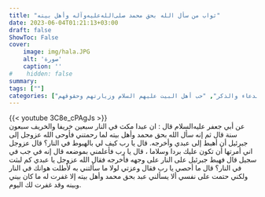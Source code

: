 ```yaml
---
title: "ثواب من سأل الله بحق محمد صلى‌الله‌عليه‌وآله وأهل بيته"
date: 2023-06-04T01:21:13+03:00
draft: false
ShowToc: False
cover:
    image: img/hala.JPG
    alt: 'صورة'
    caption: ''
#    hidden: false
summary: 
tags: [""]
categories: ["الدعاء والذكر", "حب أهل البيت عليهم السلام وزيارتهم وحقوقهم"]
---
```

{{< youtube 3C8e_cPAgJs >}}
<br>
عن أبي جعفر عليه‌السلام قال : ان عبدا مكث في النار سبعين خريفا
والخريف سبعون سنة قال ثم إنه سأل الله بحق محمد وأهل بيته لما رحمتني
فأوحى الله عزوجل إلى جبرئيل أن أهبط إلى عبدي وأخرجه. قال يا رب
كيف لي بالهبوط في النار؟ قال عزوجل اني أمرتها أن تكون عليك
بردا وسلاما ، قال يا رب فأعلمني بموضعه قال إنه في جب في سجيل قال
فهبط جبرئيل على النار على وجهه فأخرجه فقال الله عزوجل يا عبدي كم
لبثت في النار؟ قال ما أحصي يا رب فقال وعزتي لولا ما سألتني به
لأطلت هوانك في النار ولكني حتمت على نفسي ألا يسألني عبد بحق محمد 
وأهل بيته إلا غفرت له ما كان بيني وبينه وقد غفرت لك اليوم.

